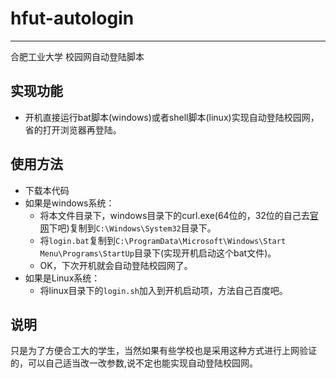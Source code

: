 # hfut-autologin
--------------------------
合肥工业大学 校园网自动登陆脚本

## 实现功能
* 开机直接运行bat脚本(windows)或者shell脚本(linux)实现自动登陆校园网，省的打开浏览器再登陆。

## 使用方法
* 下载本代码
* 如果是windows系统：
	* 将本文件目录下，windows目录下的curl.exe(64位的，32位的自己去[官网](https://curl.haxx.se/download.html)下吧)复制到```C:\Windows\System32```目录下。
	* 将```login.bat```复制到```C:\ProgramData\Microsoft\Windows\Start Menu\Programs\StartUp```目录下(实现开机启动这个bat文件)。
	* OK，下次开机就会自动登陆校园网了。
* 如果是Linux系统：
	* 将linux目录下的```login.sh```加入到开机启动项，方法自己百度吧。

## 说明
只是为了方便合工大的学生，当然如果有些学校也是采用这种方式进行上网验证的，可以自己适当改一改参数,说不定也能实现自动登陆校园网。